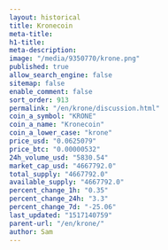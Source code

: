 ```yaml
---
layout: historical
title: Kronecoin
meta-title: 
h1-title: 
meta-description: 
image: "/media/9350770/krone.png"
published: true
allow_search_engine: false
sitemap: false
enable_comment: false
sort_order: 913
permalink: "/en/krone/discussion.html"
coin_a_symbol: "KRONE"
coin_a_name: "Kronecoin"
coin_a_lower_case: "krone"
price_usd: "0.0625079"
price_btc: "0.00000532"
24h_volume_usd: "5830.54"
market_cap_usd: "4667792.0"
total_supply: "4667792.0"
available_supply: "4667792.0"
percent_change_1h: "0.35"
percent_change_24h: "3.3"
percent_change_7d: "-25.06"
last_updated: "1517140759"
parent-url: "/en/krone/"
author: Sam
---
```


